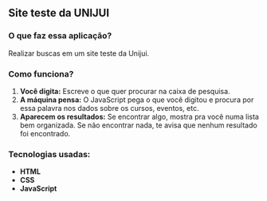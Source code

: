 ## Site teste da UNIJUI 

### **O que faz essa aplicação?**

Realizar buscas em um site teste da Unijui.

### Como funciona?

1. **Você digita:** Escreve o que quer procurar na caixa de pesquisa.
2. **A máquina pensa:** O JavaScript pega o que você digitou e procura por essa palavra nos dados sobre os cursos, eventos, etc. 
3. **Aparecem os resultados:** Se encontrar algo, mostra pra você numa lista bem organizada. Se não encontrar nada, te avisa que nenhum resultado foi encontrado.

### Tecnologias usadas:

* **HTML**
* **CSS** 
* **JavaScript** 
